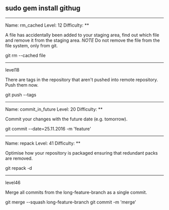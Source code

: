 ## sudo gem install githug

-------
Name: rm_cached
Level: 12
Difficulty: **

A file has accidentally been added to your staging area, find out which file and remove it from the staging area.  *NOTE* Do not remove the file from the file system, only from git.

git rm --cached file

--------
level18

There are tags in the repository that aren't pushed into remote repository. Push them now.

git push --tags

-------
Name: commit_in_future
Level: 20
Difficulty: **

Commit your changes with the future date (e.g. tomorrow).

git commit --date=25.11.2016 -m 'feature'

-------
Name: repack
Level: 41
Difficulty: **

Optimise how your repository is packaged ensuring that redundant packs are removed.

git repack -d

-------

level46

Merge all commits from the long-feature-branch as a single commit.

git merge --squash long-feature-branch
git commit -m 'merge'
